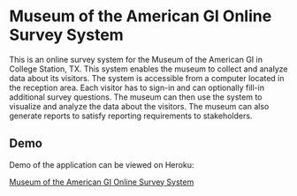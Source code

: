 # Museum of the American GI Online Survey System

This is an online survey system for the Museum of the American GI in College Station, TX. This system enables the museum to collect and analyze data about its visitors. The system is accessible from a computer located in the reception area. Each visitor has to sign-in and can optionally fill-in additional survey questions. The museum can then use the system to visualize and analyze the data about the visitors. The museum can also generate reports to satisfy reporting requirements to stakeholders.

## Demo

Demo of the application can be viewed on Heroku:

[Museum of the American GI Online Survey System](https://warm-refuge-8672.herokuapp.com)
